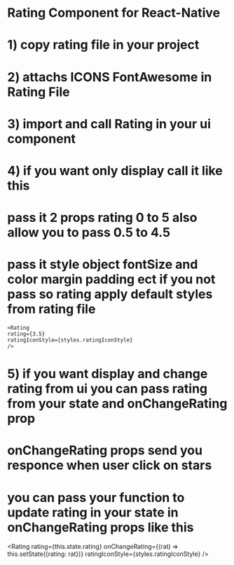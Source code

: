 # Rating Component for React-Native

# 1) copy rating file in your project

# 2) attachs ICONS FontAwesome in Rating File

# 3) import and call Rating in your ui component

# 4) if you want only display call it like this
# pass it 2 props rating 0 to 5 also allow you to pass 0.5 to 4.5
# pass it style object fontSize and color margin padding ect if you not pass so rating apply default styles from rating file

    <Rating 
    rating={3.5}
    ratingIconStyle={styles.ratingIconStyle}
    />

# 5) if you want display and change rating from ui you can pass rating from your state and onChangeRating prop
# onChangeRating props send you responce when user click on stars
# you can pass your function to update rating in your state in onChangeRating props like this

   <Rating 
    rating={this.state.rating}
    onChangeRating={(rat) => this.setState({rating: rat})}
    ratingIconStyle={styles.ratingIconStyle}
    />
